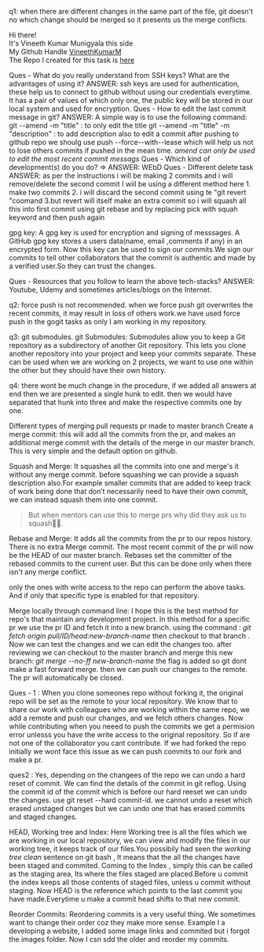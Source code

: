 q1: when there are different changes in the same part of the file, git doesn't no which change should be merged 
so it presents us the merge conflicts.

Hi there!<br>
It's Vineeth Kumar Munigyala this side<br>
My Github Handle [VineethKumarM](https://github.com/VineethKumarM)<br>
The Repo I created for this task is [here](https://github.com/VineethKumarM/Sample-Repo-for-GoGit)

Ques - What do you really understand from SSH keys? What are the advantages of using it?
ANSWER: ssh keys are used for authentication, these help us to connect to github without using our credentials everytime. It has a pair of values of which only one, the public key will be stored in our local system and used for encryption.
Ques - How to edit the last commit message in git?
ANSWER: A simple way is to use the following command: 
		git --amend -m "title" : to only edit the title
		git --amend -m "title" -m "description" : to add description also
		to edit a commit after pushing to github repo we shoulg use push --force--with--lease which will help us not to lose others commits if pushed in the mean time.
		*amend can only be used to edit the most recent commit messags*
Ques - Which kind of development(s) do you do?  =>  ANSWER: WEbD
Ques - Different delete task
ANSWER: as per the instructions i will be making 2 commits and i will remove/delete the second commit 
	I wiil be using a different method here 
	1. make two commits
	2. i will discard the second commit using te "git revert <commit hash>"coomand
	3.but revert will itself make an extra commit so i will squash all this into first commit using git rebase and by replacing pick with squah keyword and then push again

gpg key: A gpg key is used for encryption and signing of messsages. A GitHub gpg key stores a users data(name, email ,comments if any) in an encrypted form. Now this key can be used to sign our commits.We sign our commits to tell other collaborators that the commit is authentic and made by a verified user.So they can trust the changes.


Ques - Resources that you follow to learn the above tech-stacks?
ANSWER: Youtube, Udemy and sometimes articles/blogs on the Internet.


q2: force push is not recommended. when we force push git overwrites the recent commits,
it may result in loss of others work.we have used force push in the gogit tasks as only I am working in my repository.


q3: git submodules.
git Submodules: Submodules allow you to keep a Git repository as a subdirectory of another Git repository. This lets you clone another repository into your project and keep your commits separate. These can be used when we are working on 2 projects, we want to use one within the other but they should have their own history.



q4: there wont be much change in the procedure, if we added all answers at end then we are presented a 
single hunk to edit. then we would have separated that hunk into three and make the respective commits
one by one.



Different types of merging pull requests
pr made to master branch
Create a merge commit:
this will add all the commits from the pr, and makes an additional merge commit with the details of the merge in our master branch. This is very simple and the default option on github. 

Squash and Merge:
It squashes all the commits into one and merge's it without any merge commit.
before squashing we can provide a squash description also.For example smaller commits that are added to keep track of work being done that don’t necessarily need to have their own commit, we can instead squash them into one commit. 
> But when mentors can use this to merge prs why did they ask us to squash🤔🤔.

Rebase and Merge:
It adds all the commits from the pr to our repos history. There is no extra Merge commit. The most recent commit of the pr 
will now be the HEAD of our master branch. Rebases set the committer of the rebased commits to the current user. But this can be done only when there isn't any merge conflict.

only the ones with write access to the repo can perform the above tasks. And if only that specific type is enabled for that repository.

Merge locally through command line:
I hope this is the best method for repo's that maintain any development project.
In this method for a specific pr we use the pr ID and fetch it into a new branch. using the command :
*git fetch origin pull/ID/head:new-branch-name* then checkout to that branch . Now we can test the changes and we can edit the changes too. after reviewing we can checkout to the master branch and merge this new branch: *git merge --no-ff new-branch-name*
the flag is added so git dont make a fast forward merge. then we can push our changes to the remote. The pr will automatically be closed. 








Ques - 1 : When you clone someones repo without forking it, the original repo will be set as the remote to your local repository.
We know that to share our work with colleagues who are working within the same repo, we add a remote and push our changes, and we fetch 
others changes. Now while contributing when you neeed to push the commits we get a permision error unlesss you have the write access to the original 
repository. So if are not one of the collaborator you cant contribute. If we had forked the repo initially we wont face this issue as we can push commits to our fork and make a pr.


ques2 : Yes, depending on the changees of the repo we can undo a hard reset of commit. We can find the details of the commit in git reflog. Using the commit id of the commit which is before our hard reeset we can undo the changes.
use git reset --hard commit-id.
we cannot undo a  reset which erased unstaged changes but we can undo one that has erased commits and staged changes.



HEAD, Working tree and Index:
Here Working tree is all the files which we are working in our local repository, we can view and modify the files in  our 
working tree, it keeps track of our files.You possibily had seen the *working tree clean* sentence on git bash , It means that the all the changes have been staged and commited. 
Coming to the Index , simply this can be called as the staging area, Its where the files staged are placed.Before u commit the index keeps all those contents of staged files, unless u commit without staging.
Now HEAD is the reference which points to the last commit you have made.Everytime u make a commit head shifts to that new commit.

Reorder Commits: Reordering commits is a very useful thing. We sometimes want to change their order coz they make more sense. Example I a developing a website, I added some image links and commited but i forgot the images folder. Now I csn sdd the older and reorder my commits.

